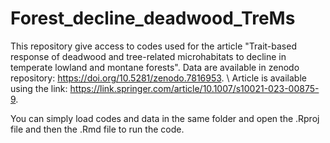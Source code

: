 # Forest_decline_deadwood_TreMs

This repository give access to codes used for the article "Trait-based response of deadwood and tree-related microhabitats to decline in temperate lowland and montane forests".
Data are available in zenodo repository: https://doi.org/10.5281/zenodo.7816953. \\
Article is available using the link: https://link.springer.com/article/10.1007/s10021-023-00875-9.

You can simply load codes and data in the same folder and open the .Rproj file and then the .Rmd file to run the code.
